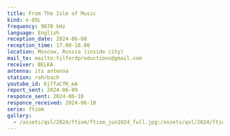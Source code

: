 ```yaml
---
title: From The Isle of Music
kind: e-QSL
frequency: 9670 kHz
language: English
reception_date: 2024-06-08
reception_time: 17.00-18.00
location: Moscow, Russia (inside city)
mail_to: mailto:tilfordproductions@gmail.com
receiver: BELKA
antenna: its antenna
station: rohrbach
youtube_id: Kj7faCfK_mA
report_sent: 2024-06-09
responce_sent: 2024-06-10
responce_received: 2024-06-10
serie: ftiom
gallery:
  - /assets/qsl/2024/ftiom/ftiom_jun2024_full.jpg:/assets/qsl/2024/ftiom/ftiom_jun2024_small.jpg
---
```

